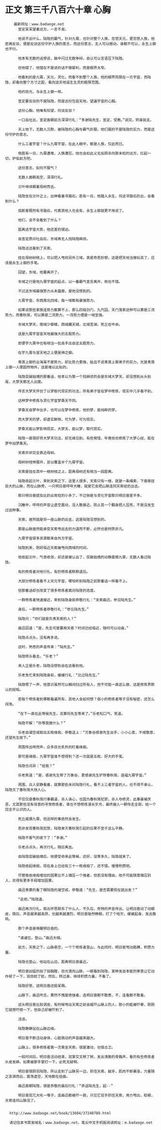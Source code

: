 # 正文 第三千八百六十章 心胸
        最新网址：www.badaoge.net
          宣定呆呆望着远方，一言不发。
      
          他说不出什么，陆隐的霸气，针对九霄，也针对整个人族，忽悠天元，更忽悠人族，他若再反驳，便是反驳这份守护人族的意志，而这份意志，无人可以撼动，谁都不可以，永生上御也不行。
      
          他本有无数的话想说，脑中闪过无数争辩，自认可以言语压下陆隐。
      
          但他错了，他错在不是说的话不够犀利，而是眼界太窄。
      
          他看到的是九霄，天元，灵化，而看不到整个人族，他的眼界局限在一方宇宙，而陆隐，却看向整个方寸之距，看向这天地诞生生灵的极限范围。
      
          他的目光，与永生上御一样。
      
          宣定要反驳的不是陆隐，而是这份包容天地，望遍宇宙的心胸。
      
          这份心胸，他唯有仰望，何谈反驳？
      
          一口血吐出，宣定面朝前方深深行礼：“多谢陆先生，宣定，受教。”说完，转身就走。
      
          天上地下，无数人沉默，被陆隐的心胸与霸气折服，他们服的不是陆隐的实力，而是这份守护的意志。
      
          什么三者宇宙？什么九霄宇宙，在此人眼中，都是人族，仅此而已。
      
          倘若有一日，九霄遭难，人族遭厄，他也会如此义无反顾杀向那未知的远方，扛起一切，护佑前方吧。
      
          这份意志，如何不服气？
      
          无数人面朝高空，深深行礼。
      
          兰叶继续朝着母树而去。
      
          陆隐坐在兰叶之上，出神看着寻路石，若有一日，他踏入永生，将这寻路石扔出，会看到什么？
      
          孤断客既然有寻路石，代表其他人也会有，永生上御就更不用说了。
      
          他们，会不会看到了什么？
      
          距离这宇宙大势，他还差的很远。
      
          自宣定质问吐血后，东域再无人找陆隐麻烦。
      
          陆隐远远看到了天索。
      
          挂在母树树枝上，可以把人甩向另外三域，真是奇思妙想，这是把天地当做玩具了，应该是永生上御的手笔。
      
          回望，东域，他要离开了。
      
          东域之行是他九霄宇宙的起点，以一番霸气宣言离开，倒也不错。
      
          不过这东域最强势力从未露面，是他没想到的。
      
          九霄宇宙，东西南北四域，每一域都有最强势力。
      
          如果说那些家族连势力都算不上，那么四临剑门，九尺园，天门落家这种可以算是三流势力，而春秋简，可以算是二流势力，一流势力便是一域至强。
      
          东域大梦天，南域少御楼，西域藏天城，北域苦渊，死丘在中央。
      
          这是九霄宇宙宙天地最强大的五股势力。
      
          即便宇九霄中也有相当一批高手出自这五股势力。
      
          在宇九霄与宙天地之上便是神之御。
      
          青莲上御的业海虽不是势力，却比势力更强，姑且不说青莲上御弟子的实力，光是青莲上御一人便超然物外，这是难以比拟的。
      
          陆隐突破始境的那番话，他本以为第一个找麻烦的会是东域大梦天，却没想到从头到尾，大梦天都无人出面。
      
          传言大梦天开创了以梦取代现实的功法，所有弟子皆在梦中修炼，现实中几乎看不到。
      
          这种梦中修炼与灵化宇宙梦桑天不同。
      
          梦桑天自梦中出手，也可以在梦中修炼，他的梦，是纯粹的梦。
      
          而大梦天的梦，却虚实颠倒，可为梦，可为现实。
      
          梦桑天能以梦影响现实，大梦天，能以梦，取代现实。
      
          陆隐一直很好奇大梦天功法，却无缘见到，有些惋惜，毕竟他也修炼了大梦心经，能在梦中战梦桑天。
      
          天索并非完全靠近母树。
      
          母树树枝伸展开，足以覆盖半个九霄宇宙。
      
          天索是挂在其中一根树枝之上，距离母树还有相当一段距离。
      
          陆隐收起兰叶，来到天索之下，这里人很多，天索只有一根，就是一条绳索，下面悬挂巨大的山脉，而在山脉旁，一只明日兽呼呼大睡，就是它会把山脉连同天索给扔出去。
      
          那只明日兽提及比扔出宵柱的小多了，不过倒是与灵化宇宙那只明日兽差不多。
      
          沉睡中，呼呼的声音让虚空震动，没人敢接近，防止其一个翻身把人压死，不是没发生过这种事。
      
          天索，居然就是将一座山脉扔出去，这是陆隐没想到的。
      
          那座山脉居然能承受天索甩出去的力道而不断，必然也是材质非凡。
      
          九霄宇宙很多资源都来自外方宇宙。
      
          陆隐到来，刚好临近天索被甩向西域的时间。
      
          他收起兰叶，气息收敛，却还是被认出了，突破始境的动静震撼九霄，无数人看过陆隐。
      
          有的修炼者对他行礼，有的修炼者默默退后。
      
          大部分修炼者看不上天元宇宙，哪怕听到陆隐之前那番话一样看不上。
      
          但那番话却也改变了很多修炼者面对陆隐的态度。
      
          一群修炼者快速接近，来到陆隐身前恭敬行礼：“天索曲迅，参见陆先生。”
      
          身后，一群修炼者恭敬行礼：“参见陆先生。”
      
          陆隐问：“你们就是负责天索的人？”
      
          曲迅回道：“是，先生可是要用天索？时间已经临近，随时可以动身。”
      
          陆隐点点头，没有再多说。
      
          这时，熟悉的声音传来：“陆先生。”
      
          陆隐转头看去，“乐老？”
      
          来人正是乐老，陆隐没想到会在这看到他。
      
          乐老急忙来到陆隐身前，缓缓行礼：“见过陆先生。”
      
          陆隐嗯了一声，他意识虽然可以瞬间扫过所有人，但不可能一直这么做，这是修炼界默认的规矩。
      
          若每个修炼者到哪都看遍所有，其他人会如何想？弱小的修炼者等于没有秘密，还怎么闯荡。
      
          “在下一直在此等候先生，总算将先生等来了。”乐老松口气，笑道。
      
          陆隐不解：“你等我做什么？”
      
          乐老自凝空戒取出五枚缘痂，恭敬送上：“万象谷感谢先生出手，小小心意，不成敬意，还望先生收下。”
      
          周围传出哗然声，众多目光炙热的盯着缘痂。
      
          那可是缘痂，九霄宇宙谁不想得到？还一次就是五枚，好大的手笔。
      
          陆隐也诧异：“给我？”
      
          乐老笑道：“是，感谢先生帮了万象谷，更感谢先生铲除春秋简，造福九霄宇宙。”
      
          周围，众人安静看着，就算那些未对陆隐行礼，看不上三者宇宙的人，也不得不承认，陆隐灭了春秋简大快人心。
      
          不仅仅是春秋简行事霸道，杀人诛心，也因为春秋简犯禁，杀人夺修灵，此事最被厌恶，尤其那些没有背景的寻常修炼者，谁也不想修炼漫长岁月，最终被人一朝夺走全部，给一个完全不认识的人。
      
          死丘威慑九霄，但这样的事依然会发生。
      
          若非发现春秋简犯禁，陆隐单灭春秋简引起的后果不至于这么平静。
      
          陆隐不客气的收下了：“多谢。”
      
          乐老点点头，再次行礼，随后离去。
      
          自陆隐突破始境后，他便受命来此等候，还好，没等多久，陆隐就来了。
      
          陆隐收起缘痂，现在身上已经有三十一枚缘痂了，还不错，慢慢积攒吧。
      
          尽管吸收缘痂增加的因果比不上镇压一个强者，但若没有理由，他不可能随意镇压别人，总得有更多手段增加因果。
      
          曲迅羡慕的看了眼陆隐的凝空戒，恭敬道：“先生，是否需要现在就出发？”
      
          “走吧。”陆隐道。
      
          曲迅再次行礼，取出怀思联系了什么人，不久后，奇特的声音传出，让明日兽动了动眼皮，随后，声音越来越高昂，也越来越激烈，明日兽陡然睁眼，打了个哈欠，缓缓起身，发出轰鸣。
      
          那个声音是唤醒明日兽的。
      
          “请诸位，登山。”曲迅大喊。
      
          前方，天索之下，山脉悬空，一个个修炼者登山，与此同时，明日兽甩动胳膊，积攒力量。
      
          陆隐也登山，他站在山边，距离明日兽最近。
      
          明日兽凶猛的拍了拍胸膛，目光落向山脉，一眼看到陆隐，某种发自本能的寒意让它动作顿了一下，双目眨了眨，然后，转过身，继续积攒力量，不看了。
      
          陆隐好笑，这明日兽还挺呆萌。
      
          山脉下，曲迅咋舌，果然不愧是绝强者，连明日兽都不敢惹，不，连看都不敢看。
      
          这头明日兽比较调皮，有时候甩出天索之前会威吓山脉上的人，胆小的能被吓晕，刚刚它就想吓唬一下，但自己却被吓到了。
      
          活该。
      
          陆隐静静站在山脉边缘。
      
          明日兽不断活动身体，心脏跳动的声音越来越大。
      
          山脉上，很多修炼者第一次乘坐天索，很是激动，也很忐忑。
      
          一段时间后，明日兽活动结束，双掌交叉掰了掰，发出清脆的骨骼声，看的有些修炼者头皮发麻，如果被那手掌打一下，必死无疑啊。
      
          明日兽很顾忌陆隐，所以走到了山脉另一边，抓住天索，龇牙，肌肉不断暴涨，力量随之澎湃而出，震荡虚空，天地都在扭曲。
      
          曲迅面朝陆隐，很是恭敬的最后行礼：“恭送陆先生，起--”
      
          明日兽突兀大吼一嗓子，连曲迅都被吓一跳，只见它双手抓住天索，用力甩出，眨眼，天索连同山脉没了。
      
      
      http://www.badaoge.net/book/13084/37240789.html
      
      请记住本书首发域名：www.badaoge.net。笔尖中文手机版阅读网址：m.badaoge.net
